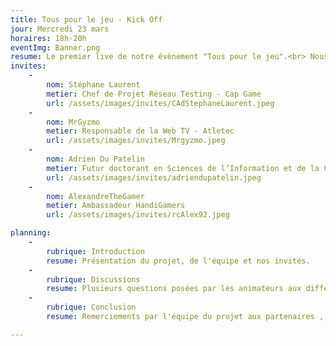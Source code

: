 ```yaml
---
title: Tous pour le jeu - Kick Off
jour: Mercredi 23 mars 
horaires: 18h-20h
eventImg: Banner.png
resume: Le premier live de notre évènement "Tous pour le jeu".<br> Nous rassemblons des joueurs en situation de handicap pour une <strong class="strong">discussion</strong> autour des <strong class="strong">problèmes </strong>que ceux-ci rencontrent. Nous souhaitons <strong class="strong">informer le plus grand monde </strong>sur la manière dont ces joueurs se sont frayés un chemin dans la sphère vidéoludique, en les <strong class="strong">questionnant</strong> sur leurs <strong class="strong">besoins </strong>tout comme sur leurs <strong class="strong">solutions </strong>
invites:
    - 
        nom: Stéphane Laurent
        metier: Chef de Projet Réseau Testing - Cap Game
        url: /assets/images/invites/CAdStephaneLaurent.jpeg
    - 
        nom: MrGyzmo
        metier: Responsable de la Web TV - Atletec
        url: /assets/images/invites/Mrgyzmo.jpeg
    -
        nom: Adrien Du Patelin
        metier: Futur doctorant en Sciences de l’Information et de la Communication
        url: /assets/images/invites/adriendupatelin.jpeg
    -
        nom: AlexandreTheGamer
        metier: Ambassadeur HandiGamers
        url: /assets/images/invites/rcAlex92.jpeg

planning:
    -
        rubrique: Introduction
        resume: Présentation du projet, de l'équipe et nos invités.
    -
        rubrique: Discussions
        resume: Plusieurs questions posées par les animateurs aux différents invités. Mais aussi par les spectateurs du tchat.
    -
        rubrique: Conclusion
        resume: Remerciements par l'équipe du projet aux partenaires , invités.

---
```

